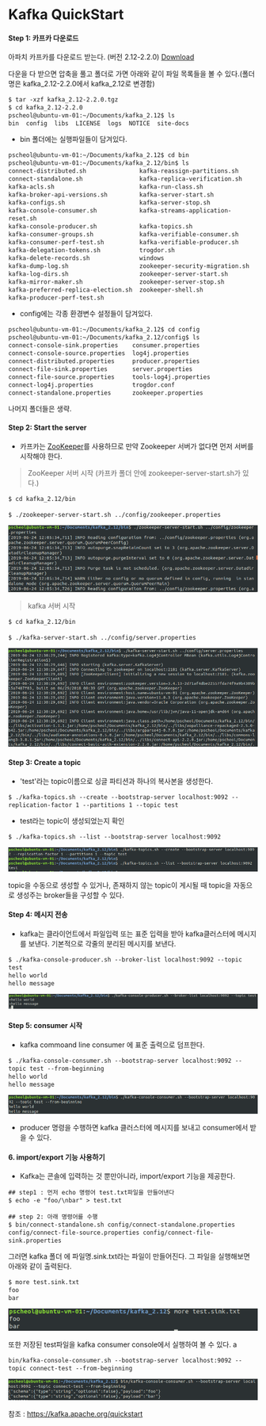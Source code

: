 # Kafka QuickStart

#### Step 1: 카프카 다운로드
아파치 카프카를 다운로드 받는다. (버전 2.12-2.2.0) [Download](https://www.apache.org/dyn/closer.cgi?path=/kafka/2.2.0/kafka_2.12-2.2.0.tgz)

다운을 다 받으면 압축을 풀고 폴더로 가면 아래와 같이 파일 목록들을 볼 수 있다.(폴더명은 kafka_2.12-2.2.0에서 kafka_2.12로 변경함)

```shell
$ tar -xzf kafka_2.12-2.2.0.tgz
$ cd kafka_2.12-2.2.0
pscheol@ubuntu-vm-01:~/Documents/kafka_2.12$ ls
bin  config  libs  LICENSE  logs  NOTICE  site-docs
```

* bin 폴더에는 실행파일들이 담겨있다.

```shell
pscheol@ubuntu-vm-01:~/Documents/kafka_2.12$ cd bin
pscheol@ubuntu-vm-01:~/Documents/kafka_2.12/bin$ ls
connect-distributed.sh               kafka-reassign-partitions.sh
connect-standalone.sh                kafka-replica-verification.sh
kafka-acls.sh                        kafka-run-class.sh
kafka-broker-api-versions.sh         kafka-server-start.sh
kafka-configs.sh                     kafka-server-stop.sh
kafka-console-consumer.sh            kafka-streams-application-reset.sh
kafka-console-producer.sh            kafka-topics.sh
kafka-consumer-groups.sh             kafka-verifiable-consumer.sh
kafka-consumer-perf-test.sh          kafka-verifiable-producer.sh
kafka-delegation-tokens.sh           trogdor.sh
kafka-delete-records.sh              windows
kafka-dump-log.sh                    zookeeper-security-migration.sh
kafka-log-dirs.sh                    zookeeper-server-start.sh
kafka-mirror-maker.sh                zookeeper-server-stop.sh
kafka-preferred-replica-election.sh  zookeeper-shell.sh
kafka-producer-perf-test.sh

```

* config에는 각종 환경변수 설정들이 담겨있다.

```shell
pscheol@ubuntu-vm-01:~/Documents/kafka_2.12$ cd config
pscheol@ubuntu-vm-01:~/Documents/kafka_2.12/config$ ls
connect-console-sink.properties    consumer.properties
connect-console-source.properties  log4j.properties
connect-distributed.properties     producer.properties
connect-file-sink.properties       server.properties
connect-file-source.properties     tools-log4j.properties
connect-log4j.properties           trogdor.conf
connect-standalone.properties      zookeeper.properties

```

나머지 폴더들은 생략.


#### Step 2: Start the server
- 카프카는 [ZooKeeper](https://zookeeper.apache.org/)를 사용하므로 만약 Zookeeper 서버가 없다면 먼저 서버를 시작해야 한다.

> ZooKeeper 서버 시작
(카프카 폴더 안에 zookeeper-server-start.sh가 있다.)

```shell
$ cd kafka_2.12/bin

$ ./zookeeper-server-start.sh ../config/zookeeper.properties
```

![zookeeper 서버 실행](data/zookeeper-server-start.PNG)

 > kafka 서버 시작


 ```shell
 $ cd kafka_2.12/bin

 $ ./kafka-server-start.sh ../config/server.properties
 ```

![kafka 서버 실행](data/kafka-server-start.PNG)

#### Step 3: Create a topic
 - 'test'라는 topic이름으로 싱글 파티션과 하나의 복사본을 생성한다.
 ```shell
$ ./kafka-topics.sh --create --bootstrap-server localhost:9092 --replication-factor 1 --partitions 1 --topic test
 ```

- test라는 topic이 생성되었는지 확인

```shell
$ ./kafka-topics.sh --list --bootstrap-server localhost:9092
```

![topic 'test' 생성](data/create-topic.PNG)

topic을 수동으로 생성할 수 있거나, 존재하지 않는 topic이 게시될 때 topic을 자동으로 생성주는 broker들을 구성할 수 있다.


#### Step 4: 메시지 전송
- kafka는 클라이언트에서 파일입력 또는 표준 입력을 받아 kafka클러스터에 메시지를 보낸다. 기본적으로 각줄의 분리된 메시지를 보낸다.
```shell
$ ./kafka-console-producer.sh --broker-list localhost:9092 --topic test
hello world
hello message
```

![](./data/kafka-console-producer.PNG)


#### Step 5: consumer 시작

- kafka commoand line consumer 에 표준 출력으로 덤프한다.

```shell
$ ./kafka-console-consumer.sh --bootstrap-server localhost:9092 --topic test --from-beginning
hello world
hello message
```

![](./data/kafka-console-consumer.PNG)


- producer 명령을 수행하면 kafka 클러스터에 메시지를 보내고 consumer에서 받을 수 있다.


#### 6. import/export 기능 사용하기
- Kafka는 콘솔에 입력하는 것 뿐만아니라, import/export 기능을 제공한다.

```shell
## step1 : 먼저 echo 명령어 test.txt파일을 만들어낸다
$ echo -e "foo/\nbar" > test.txt

## step 2: 아래 명령어를 수행
$ bin/connect-standalone.sh config/connect-standalone.properties config/connect-file-source.properties config/connect-file-sink.properties

```

그러면 kafka 폴더 에 파일명.sink.txt라는 파일이 만들어진다.
그 파일을 실행해보면 아래와 같이 출력된다.

```shell
$ more test.sink.txt
foo
bar
```

![](data/foo-bar.PNG)

또한 저장된 test파일을 kafka consumer console에서 실행하여 볼 수 있다.
a
```shell
bin/kafka-console-consumer.sh --bootstrap-server localhost:9092 --topic connect-test --from-beginning
```

![](data/console-consumer-test.PNG)




참조 : https://kafka.apache.org/quickstart
